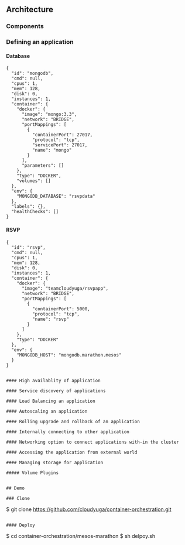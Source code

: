 ## Architecture 

### Components

### Defining an application 

#### Database
```
{
  "id": "mongodb",
  "cmd": null,
  "cpus": 1,
  "mem": 128,
  "disk": 0,
  "instances": 1,
  "container": {
    "docker": {
      "image": "mongo:3.3",
      "network": "BRIDGE",
      "portMappings": [
        {
          "containerPort": 27017,
          "protocol": "tcp",
          "servicePort": 27017,
          "name": "mongo"
        }
      ],
      "parameters": []
    },
    "type": "DOCKER",
    "volumes": []
  },
  "env": {
    "MONGODB_DATABASE": "rsvpdata"
  },
  "labels": {},
  "healthChecks": []
}
```

#### RSVP
```
{
  "id": "rsvp",
  "cmd": null,
  "cpus": 1,
  "mem": 128,
  "disk": 0,
  "instances": 1,
  "container": {
    "docker": {
      "image": "teamcloudyuga/rsvpapp",
      "network": "BRIDGE",
      "portMappings": [
        {
          "containerPort": 5000,
          "protocol": "tcp",
          "name": "rsvp"
        }
      ]
    },
    "type": "DOCKER"
  },
  "env": {
    "MONGODB_HOST": "mongodb.marathon.mesos"
  }
}
```
```  

#### High availablity of application 

#### Service discovery of applications 

#### Load Balancing an application

#### Autoscaling an application 

#### Rolling upgrade and rollback of an application 

#### Internally connecting to other application 

#### Networking option to connect applications with-in the cluster  

#### Accessing the application from external world 

#### Managing storage for application

##### Volume Plugins


## Demo 

### Clone
```
$ git clone https://github.com/cloudyuga/container-orchestration.git
```

#### Deploy
```
$ cd container-orchestration/mesos-marathon
$ sh delpoy.sh
```

